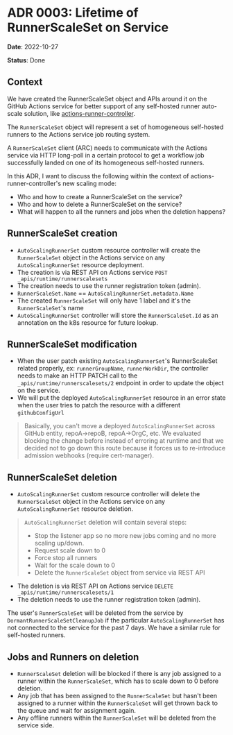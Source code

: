 # ADR 0003: Lifetime of RunnerScaleSet on Service

**Date**: 2022-10-27

**Status**: Done

## Context

We have created the RunnerScaleSet object and APIs around it on the GitHub Actions service for better support of any self-hosted runner auto-scale solution, like [actions-runner-controller](https://github.com/actions-runner-controller/actions-runner-controller).

The `RunnerScaleSet` object will represent a set of homogeneous self-hosted runners to the Actions service job routing system.

A `RunnerScaleSet` client (ARC) needs to communicate with the Actions service via HTTP long-poll in a certain protocol to get a workflow job successfully landed on one of its homogeneous self-hosted runners.

In this ADR, I want to discuss the following within the context of actions-runner-controller's new scaling mode:
- Who and how to create a RunnerScaleSet on the service? 
- Who and how to delete a RunnerScaleSet on the service?
- What will happen to all the runners and jobs when the deletion happens?

## RunnerScaleSet creation

- `AutoScalingRunnerSet` custom resource controller will create the `RunnerScaleSet` object in the Actions service on any `AutoScalingRunnerSet` resource deployment.
- The creation is via REST API on Actions service `POST _apis/runtime/runnerscalesets`
- The creation needs to use the runner registration token (admin).
- `RunnerScaleSet.Name` == `AutoScalingRunnerSet.metadata.Name`
- The created `RunnerScaleSet` will only have 1 label and it's the `RunnerScaleSet`'s name
- `AutoScalingRunnerSet` controller will store the `RunnerScaleSet.Id` as an annotation on the k8s resource for future lookup.

## RunnerScaleSet modification

- When the user patch existing `AutoScalingRunnerSet`'s RunnerScaleSet related properly, ex: `runnerGroupName`, `runnerWorkDir`, the controller needs to make an HTTP PATCH call to the `_apis/runtime/runnerscalesets/2` endpoint in order to update the object on the service.
- We will put the deployed `AutoScalingRunnerSet` resource in an error state when the user tries to patch the resource with a different `githubConfigUrl`
> Basically, you can't move a deployed `AutoScalingRunnerSet` across GitHub entity, repoA->repoB, repoA->OrgC, etc.
> We evaluated blocking the change before instead of erroring at runtime and that we decided not to go down this route because it forces us to re-introduce admission webhooks (require cert-manager).

## RunnerScaleSet deletion

- `AutoScalingRunnerSet` custom resource controller will delete the `RunnerScaleSet` object in the Actions service on any `AutoScalingRunnerSet` resource deletion.
> `AutoScalingRunnerSet` deletion will contain several steps:
> - Stop the listener app so no more new jobs coming and no more scaling up/down.
> - Request scale down to 0
> - Force stop all runners
> - Wait for the scale down to 0
> - Delete the `RunnerScaleSet` object from service via REST API
- The deletion is via REST API on Actions service `DELETE _apis/runtime/runnerscalesets/1`
- The deletion needs to use the runner registration token (admin).

The user's `RunnerScaleSet` will be deleted from the service by `DormantRunnerScaleSetCleanupJob` if the particular `AutoScalingRunnerSet` has not connected to the service for the past 7 days. We have a similar rule for self-hosted runners.

## Jobs and Runners on deletion

- `RunnerScaleSet` deletion will be blocked if there is any job assigned to a runner within the `RunnerScaleSet`, which has to scale down to 0 before deletion.
- Any job that has been assigned to the `RunnerScaleSet` but hasn't been assigned to a runner within the `RunnerScaleSet` will get thrown back to the queue and wait for assignment again.
- Any offline runners within the `RunnerScaleSet` will be deleted from the service side.
